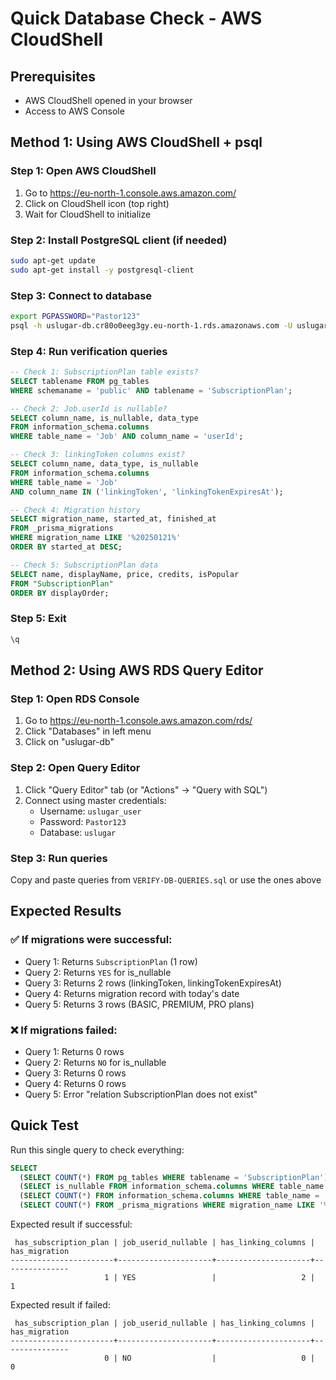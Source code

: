 # Quick Database Check - AWS CloudShell

## Prerequisites
- AWS CloudShell opened in your browser
- Access to AWS Console

## Method 1: Using AWS CloudShell + psql

### Step 1: Open AWS CloudShell
1. Go to https://eu-north-1.console.aws.amazon.com/
2. Click on CloudShell icon (top right)
3. Wait for CloudShell to initialize

### Step 2: Install PostgreSQL client (if needed)
```bash
sudo apt-get update
sudo apt-get install -y postgresql-client
```

### Step 3: Connect to database
```bash
export PGPASSWORD="Pastor123"
psql -h uslugar-db.cr80o0eeg3gy.eu-north-1.rds.amazonaws.com -U uslugar_user -d uslugar
```

### Step 4: Run verification queries
```sql
-- Check 1: SubscriptionPlan table exists?
SELECT tablename FROM pg_tables 
WHERE schemaname = 'public' AND tablename = 'SubscriptionPlan';

-- Check 2: Job.userId is nullable?
SELECT column_name, is_nullable, data_type 
FROM information_schema.columns 
WHERE table_name = 'Job' AND column_name = 'userId';

-- Check 3: linkingToken columns exist?
SELECT column_name, data_type, is_nullable
FROM information_schema.columns 
WHERE table_name = 'Job' 
AND column_name IN ('linkingToken', 'linkingTokenExpiresAt');

-- Check 4: Migration history
SELECT migration_name, started_at, finished_at 
FROM _prisma_migrations 
WHERE migration_name LIKE '%20250121%' 
ORDER BY started_at DESC;

-- Check 5: SubscriptionPlan data
SELECT name, displayName, price, credits, isPopular 
FROM "SubscriptionPlan" 
ORDER BY displayOrder;
```

### Step 5: Exit
```sql
\q
```

## Method 2: Using AWS RDS Query Editor

### Step 1: Open RDS Console
1. Go to https://eu-north-1.console.aws.amazon.com/rds/
2. Click "Databases" in left menu
3. Click on "uslugar-db"

### Step 2: Open Query Editor
1. Click "Query Editor" tab (or "Actions" → "Query with SQL")
2. Connect using master credentials:
   - Username: `uslugar_user`
   - Password: `Pastor123`
   - Database: `uslugar`

### Step 3: Run queries
Copy and paste queries from `VERIFY-DB-QUERIES.sql` or use the ones above

## Expected Results

### ✅ If migrations were successful:
- Query 1: Returns `SubscriptionPlan` (1 row)
- Query 2: Returns `YES` for is_nullable
- Query 3: Returns 2 rows (linkingToken, linkingTokenExpiresAt)
- Query 4: Returns migration record with today's date
- Query 5: Returns 3 rows (BASIC, PREMIUM, PRO plans)

### ❌ If migrations failed:
- Query 1: Returns 0 rows
- Query 2: Returns `NO` for is_nullable
- Query 3: Returns 0 rows
- Query 4: Returns 0 rows
- Query 5: Error "relation SubscriptionPlan does not exist"

## Quick Test
Run this single query to check everything:

```sql
SELECT 
  (SELECT COUNT(*) FROM pg_tables WHERE tablename = 'SubscriptionPlan') as has_subscription_plan,
  (SELECT is_nullable FROM information_schema.columns WHERE table_name = 'Job' AND column_name = 'userId') as job_userid_nullable,
  (SELECT COUNT(*) FROM information_schema.columns WHERE table_name = 'Job' AND column_name IN ('linkingToken', 'linkingTokenExpiresAt')) as has_linking_columns,
  (SELECT COUNT(*) FROM _prisma_migrations WHERE migration_name LIKE '%20250121%') as has_migration;
```

Expected result if successful:
```
 has_subscription_plan | job_userid_nullable | has_linking_columns | has_migration
-----------------------+---------------------+---------------------+---------------
                     1 | YES                 |                   2 |             1
```

Expected result if failed:
```
 has_subscription_plan | job_userid_nullable | has_linking_columns | has_migration
-----------------------+---------------------+---------------------+---------------
                     0 | NO                  |                   0 |             0
```
